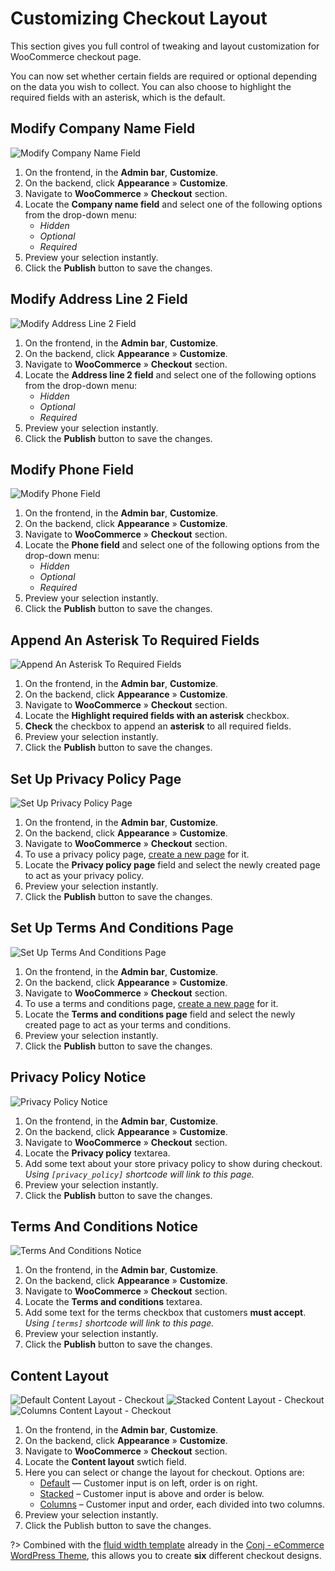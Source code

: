 # Customizing Checkout Layout

This section gives you full control of tweaking and layout customization for WooCommerce checkout page.

You can now set whether certain fields are required or optional depending on the data you wish to collect. You can also choose to highlight the required fields with an asterisk, which is the default.

## Modify Company Name Field

![Modify Company Name Field](img/checkout-modify-company-name-field.jpg)

1. On the frontend, in the **Admin bar**, **Customize**.
2. On the backend, click **Appearance** » **Customize**.
3. Navigate to **WooCommerce** » **Checkout** section.
4. Locate the **Company name field** and select one of the following options from the drop-down menu:<br/>
   * *Hidden*
   * *Optional*
   * *Required*
5. Preview your selection instantly.
6. Click the **Publish** button to save the changes.

## Modify Address Line 2 Field

![Modify Address Line 2 Field](img/checkout-modify-address-line2-field.jpg)

1. On the frontend, in the **Admin bar**, **Customize**.
2. On the backend, click **Appearance** » **Customize**.
3. Navigate to **WooCommerce** » **Checkout** section.
4. Locate the **Address line 2 field** and select one of the following options from the drop-down menu:<br/>
   * *Hidden*
   * *Optional*
   * *Required*
5. Preview your selection instantly.
6. Click the **Publish** button to save the changes.

## Modify Phone Field

![Modify Phone Field](img/checkout-modify-phone-field.jpg)

1. On the frontend, in the **Admin bar**, **Customize**.
2. On the backend, click **Appearance** » **Customize**.
3. Navigate to **WooCommerce** » **Checkout** section.
4. Locate the **Phone field** and select one of the following options from the drop-down menu:<br/>
   * *Hidden*
   * *Optional*
   * *Required*
5. Preview your selection instantly.
6. Click the **Publish** button to save the changes.

## Append An Asterisk To Required Fields

![Append An Asterisk To Required Fields](img/checkout-append-asterisk-to-required-fields.jpg)

1. On the frontend, in the **Admin bar**, **Customize**.
2. On the backend, click **Appearance** » **Customize**.
3. Navigate to **WooCommerce** » **Checkout** section.
4. Locate the **Highlight required fields with an asterisk** checkbox.
5. **Check** the checkbox to append an **asterisk** to all required fields.
6. Preview your selection instantly.
7. Click the **Publish** button to save the changes.

## Set Up Privacy Policy Page

![Set Up Privacy Policy Page](img/checkout-privacy-policy-page.jpg)

1. On the frontend, in the **Admin bar**, **Customize**.
2. On the backend, click **Appearance** » **Customize**.
3. Navigate to **WooCommerce** » **Checkout** section.
4. To use a privacy policy page, [create a new page](creating-page) for it.
5. Locate the **Privacy policy page** field and select the newly created page to act as your privacy policy.
6. Preview your selection instantly.
7. Click the **Publish** button to save the changes.

## Set Up Terms And Conditions Page

![Set Up Terms And Conditions Page](img/checkout-terms-and-conditions-page.jpg)

1. On the frontend, in the **Admin bar**, **Customize**.
2. On the backend, click **Appearance** » **Customize**.
3. Navigate to **WooCommerce** » **Checkout** section.
4. To use a terms and conditions page, [create a new page](creating-page) for it.
5. Locate the **Terms and conditions page** field and select the newly created page to act as your terms and conditions.
6. Preview your selection instantly.
7. Click the **Publish** button to save the changes.

## Privacy Policy Notice

![Privacy Policy Notice](img/checkout-privacy-policy-notice.jpg)

1. On the frontend, in the **Admin bar**, **Customize**.
2. On the backend, click **Appearance** » **Customize**.
3. Navigate to **WooCommerce** » **Checkout** section.
4. Locate the **Privacy policy** textarea.
5. Add some text about your store privacy policy to show during checkout.<br/>*Using `[privacy_policy]` shortcode will link to this page.*
6. Preview your selection instantly.
7. Click the **Publish** button to save the changes.

## Terms And Conditions Notice

![Terms And Conditions Notice](img/checkout-notice-terms-and-conditions.jpg)

1. On the frontend, in the **Admin bar**, **Customize**.
2. On the backend, click **Appearance** » **Customize**.
3. Navigate to **WooCommerce** » **Checkout** section.
4. Locate the **Terms and conditions** textarea.
5. Add some text for the terms checkbox that customers **must accept**.<br/>*Using `[terms]` shortcode will link to this page.*
6. Preview your selection instantly.
7. Click the **Publish** button to save the changes.

## Content Layout

![Default Content Layout - Checkout](img/checkout-default-content-layout.png)
![Stacked Content Layout - Checkout](img/checkout-stacked-content-layout.png)
![Columns Content Layout - Checkout](img/checkout-columns-content-layout.png)

1. On the frontend, in the **Admin bar**, **Customize**.
2. On the backend, click **Appearance** » **Customize**.
3. Navigate to **WooCommerce** » **Checkout** section.
4. Locate the **Content layout** swtich field.
5. Here you can select or change the layout for checkout. Options are:
   * [Default](https://www.conj.ws/camping/checkout/?add-to-cart=677) — Customer input is on left, order is on right.
   * [Stacked](https://www.conj.ws/gift-cards/checkout/?add-to-cart=379) – Customer input is above and order is below.
   * [Columns](https://www.conj.ws/electronic-store/checkout/?add-to-cart=111) – Customer input and order, each divided into two columns.
6. Preview your selection instantly.
7. Click the Publish button to save the changes.

?> Combined with the [fluid width template](creating-fluid-width-page) already in the [Conj - eCommerce WordPress Theme](https://themeforest.net/item/conj-ecommerce-wordpress-theme/21935639?ref=mypreview), this allows you to create **six** different checkout designs.
